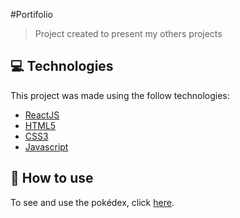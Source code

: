 #Portifolio

> Project created to present my others projects


## :computer: Technologies
This project was made using the follow technologies:

* [ReactJS](https://pt-br.reactjs.org/)
* [HTML5](https://developer.mozilla.org/pt-BR/docs/Web/HTML/HTML5)
* [CSS3](https://developer.mozilla.org/pt-BR/docs/Web/CSS)
* [Javascript](https://developer.mozilla.org/pt-BR/docs/Web/JavaScript)


## :construction_worker: How to use

To see and use the pokédex, click [here](https://silly-minsky-6fc796.netlify.app).
